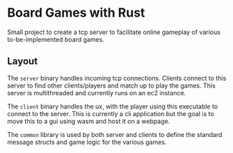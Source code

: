 # Board Games with Rust

Small project to create a tcp server to facilitate online gameplay of various to-be-implemented board games.

## Layout

The `server` binary handles incoming tcp connections. Clients connect to this server to find other clients/players and match up to play the games. This server is multithreaded and currently runs on an ec2 instance.

The `client` binary handles the ux, with the player using this executable to connect to the server. This is currently a cli application but the goal is to move this to a gui using wasm and host it on a webpage.

The `common` library is used by both server and clients to define the standard message structs and game logic for the various games.
